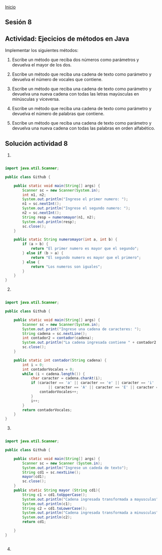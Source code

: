 <!-- No borrar o modificar -->
[Inicio](./index.md)

## Sesión 8 

## Actividad: Ejecicios de métodos en Java
Implementar los siguientes métodos:

1. Escribe un método que reciba dos números como parámetros y devuelva el mayor de los dos.

2. Escribe un método que reciba una cadena de texto como parámetro y devuelva el número de vocales que contiene.

3. Escribe un método que reciba una cadena de texto como parámetro y devuelva una nueva cadena con todas las letras mayúsculas en minúsculas y viceversa.

4. Escribe un método que reciba una cadena de texto como parámetro y devuelva el número de palabras que contiene.

5. Escribe un método que reciba una cadena de texto como parámetro y devuelva una nueva cadena con todas las palabras en orden alfabético.

## Solución actividad 8

1. 

```java

import java.util.Scanner;

public class Github {

    public static void main(String[] args) {
        Scanner sc = new Scanner(System.in);
        int n1, n2;
        System.out.println("Ingrese el primer numero: ");
        n1 = sc.nextInt();
        System.out.println("Ingrese el segundo numero: ");
        n2 = sc.nextInt();
        String resp = numeromayor(n1, n2);
        System.out.println(resp);
        sc.close();
    }

    public static String numeromayor(int a, int b) {
        if (a > b) {
            return "El primer numero es mayor que el segundo";
        } else if (b > a) {
            return "El segundo numero es mayor que el primero";
        } else {
            return "Los numeros son iguales";
        }
    }
}

```

2. 

```java

import java.util.Scanner;

public class Github {

    public static void main(String[] args) {
        Scanner sc = new Scanner(System.in);
        System.out.print("Ingrese una cadena de caracteres: ");
        String cadena = sc.nextLine();
        int contador2 = contador(cadena);
        System.out.println("La cadena ingresada contiene " + contador2 + " vocales.");
        sc.close();
    }

    public static int contador(String cadena) {
        int i = 0;
        int contadorVocales = 0;
        while (i < cadena.length()) {
            char caracter = cadena.charAt(i);
            if (caracter == 'a' || caracter == 'e' || caracter == 'i' || caracter == 'o' || caracter == 'u'
                    || caracter == 'A' || caracter == 'E' || caracter == 'I' || caracter == 'O' || caracter == 'U') {
                contadorVocales++;
            }
            i++;
        }
        return contadorVocales;
    }
}

```

3. 

```java

import java.util.Scanner;

public class Github {

    public static void main(String[] args) {
        Scanner sc = new Scanner (System.in);
        System.out.println("Ingrese un cadeda de texto");
        String cd1 = sc.nextLine();
        mayor(cd1);
        sc.close();
    }
    public static String mayor (String cd1){
        String c1 = cd1.toUpperCase();
        System.out.println("Cadena ingresada transformada a mayusculas");
        System.out.println(c1);
        String c2 = cd1.toLowerCase();
        System.out.println("Cadena ingresada transformada a minusculas");
        System.out.println(c2);
        return cd1;

    }
}
 
 ```

 4. 

 ```java

 